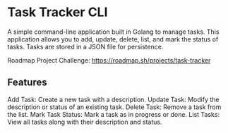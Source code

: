 # Task Tracker CLI
A simple command-line application built in Golang to manage tasks. This application allows you to add, update, delete, list, and mark the status of tasks. Tasks are stored in a JSON file for persistence.

Roadmap Project Challenge: https://roadmap.sh/projects/task-tracker

## Features
Add Task: Create a new task with a description.
Update Task: Modify the description or status of an existing task.
Delete Task: Remove a task from the list.
Mark Task Status: Mark a task as in progress or done.
List Tasks: View all tasks along with their description and status.
